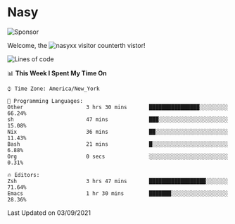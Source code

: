 # Nasy

<!--
<p align="center">
<img height="200" src="https://github-readme-stats.vercel.app/api?username=nasyxx&count_private=true&show_icons=true&theme=dracula&include_all_commits=true"/>
<img height="200" src="https://github-readme-stats.vercel.app/api/top-langs/?username=nasyxx&theme=dracula&hide=html,jupyter+notebook&count_private=true&show_icons=true"/>
</p>

  
----------------
-->

![Sponsor](https://img.shields.io/static/v1.svg?label=Sponsor&message=%E2%9D%A4&logo=GitHub&style=flat&color=pink)
 
Welcome, the ![nasyxx visitor counter](https://count.getloli.com/get/@nasyxx?theme=rule34)th vistor!
 
<!--START_SECTION:waka-->
![Lines of code](https://img.shields.io/badge/From%20Hello%20World%20I%27ve%20Written-5.4%20million%20lines%20of%20code-blue)

📊 **This Week I Spent My Time On** 

```text
⌚︎ Time Zone: America/New_York

💬 Programming Languages: 
Other                    3 hrs 30 mins       ████████████████░░░░░░░░░   66.24% 
sh                       47 mins             ███░░░░░░░░░░░░░░░░░░░░░░   15.08% 
Nix                      36 mins             ██░░░░░░░░░░░░░░░░░░░░░░░   11.43% 
Bash                     21 mins             █░░░░░░░░░░░░░░░░░░░░░░░░   6.88% 
Org                      0 secs              ░░░░░░░░░░░░░░░░░░░░░░░░░   0.31%

🔥 Editors: 
Zsh                      3 hrs 47 mins       ██████████████████░░░░░░░   71.64% 
Emacs                    1 hr 30 mins        ███████░░░░░░░░░░░░░░░░░░   28.36%

```


 Last Updated on 03/09/2021
<!--END_SECTION:waka-->

<!-- ![visitors](https://visitor-badge.laobi.icu/badge?page_id=nasyxx.nasyxx) -->
